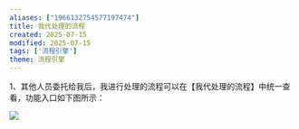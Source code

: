 ```yaml
---
aliases: ["1966132754577197474"]
title: 我代处理的流程
created: 2025-07-15
modified: 2025-07-15
tags: ['流程引擎']
theme: 流程引擎
---
```


1、其他人员委托给我后，我进行处理的流程可以在【我代处理的流程】中统一查看，功能入口如下图所示：

![](332079cb87503b327974def0df0301c9.jpg)